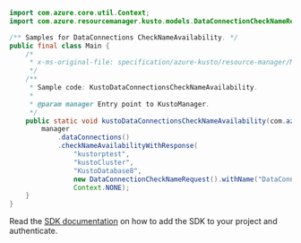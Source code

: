 ```java
import com.azure.core.util.Context;
import com.azure.resourcemanager.kusto.models.DataConnectionCheckNameRequest;

/** Samples for DataConnections CheckNameAvailability. */
public final class Main {
    /*
     * x-ms-original-file: specification/azure-kusto/resource-manager/Microsoft.Kusto/stable/2022-02-01/examples/KustoDataConnectionsCheckNameAvailability.json
     */
    /**
     * Sample code: KustoDataConnectionsCheckNameAvailability.
     *
     * @param manager Entry point to KustoManager.
     */
    public static void kustoDataConnectionsCheckNameAvailability(com.azure.resourcemanager.kusto.KustoManager manager) {
        manager
            .dataConnections()
            .checkNameAvailabilityWithResponse(
                "kustorptest",
                "kustoCluster",
                "KustoDatabase8",
                new DataConnectionCheckNameRequest().withName("DataConnections8"),
                Context.NONE);
    }
}
```

Read the [SDK documentation](https://github.com/Azure/azure-sdk-for-java/blob/azure-resourcemanager-kusto_1.0.0-beta.4/sdk/kusto/azure-resourcemanager-kusto/README.md) on how to add the SDK to your project and authenticate.
